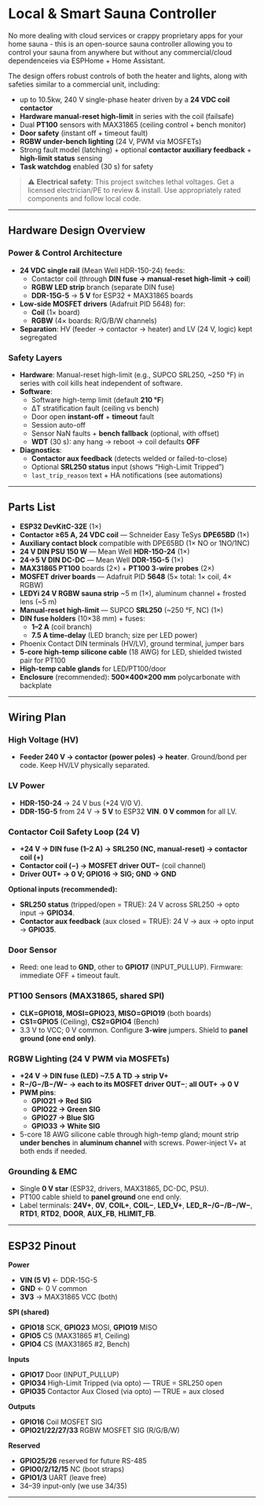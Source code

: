 # Local & Smart Sauna Controller
No more dealing with cloud services or crappy proprietary apps for your home sauna - this is an open-source sauna controller allowing you to control your sauna from anywhere but without any commercial/cloud dependenceies via ESPHome + Home Assistant.

The design offers robust controls of both the heater and lights, along with safeties similar to a commercial unit, including: 
- up to 10.5kw, 240 V single-phase heater driven by a **24 VDC coil contactor**
- **Hardware manual-reset high-limit** in series with the coil (failsafe)
- Dual **PT100** sensors with MAX31865 (ceiling control + bench monitor)
- **Door safety** (instant off + timeout fault)
- **RGBW under-bench lighting** (24 V, PWM via MOSFETs)
- Strong fault model (latching) + optional **contactor auxiliary feedback** + **high-limit status** sensing
- **Task watchdog** enabled (30 s) for safety

> ⚠️ **Electrical safety**: This project switches lethal voltages. Get a licensed electrician/PE to review & install. Use appropriately rated components and follow local code.

---

## Hardware Design Overview

### Power & Control Architecture
- **24 VDC single rail** (Mean Well HDR-150-24) feeds:
  - Contactor coil (through **DIN fuse → manual-reset high-limit → coil**)
  - **RGBW LED strip** branch (separate DIN fuse)
  - **DDR-15G-5** → **5 V** for ESP32 + MAX31865 boards
- **Low-side MOSFET drivers** (Adafruit PID 5648) for:
  - **Coil** (1× board)
  - **RGBW** (4× boards: R/G/B/W channels)
- **Separation**: HV (feeder → contactor → heater) and LV (24 V, logic) kept segregated

### Safety Layers
- **Hardware**: Manual-reset high-limit (e.g., SUPCO SRL250, ~250 °F) in series with coil kills heat independent of software.
- **Software**:
  - Software high-temp limit (default **210 °F**)
  - ΔT stratification fault (ceiling vs bench)
  - Door open **instant-off** + **timeout** fault
  - Session auto-off
  - Sensor NaN faults + **bench fallback** (optional, with offset)
  - **WDT** (30 s): any hang → reboot → coil defaults **OFF**
- **Diagnostics**:
  - **Contactor aux feedback** (detects welded or failed-to-close)
  - Optional **SRL250 status** input (shows “High-Limit Tripped”)
  - `last_trip_reason` text + HA notifications (see automations)

---

## Parts List

- **ESP32 DevKitC-32E** (1×)
- **Contactor ≥65 A, 24 VDC coil** — Schneider Easy TeSys **DPE65BD** (1×)
- **Auxiliary contact block** compatible with DPE65BD (1× NO or 1NO/1NC)
- **24 V DIN PSU 150 W** — Mean Well **HDR-150-24** (1×)
- **24→5 V DIN DC-DC** — Mean Well **DDR-15G-5** (1×)
- **MAX31865 PT100** boards (2×) + **PT100 3-wire probes** (2×)
- **MOSFET driver boards** — Adafruit PID **5648** (5× total: 1× coil, 4× RGBW)
- **LEDYi 24 V RGBW sauna strip** ~5 m (1×), aluminum channel + frosted lens (~5 m)
- **Manual-reset high-limit** — SUPCO **SRL250** (~250 °F, NC) (1×)
- **DIN fuse holders** (10×38 mm) + fuses:
  - **1–2 A** (coil branch)
  - **7.5 A time-delay** (LED branch; size per LED power)
- Phoenix Contact DIN terminals (HV/LV), ground terminal, jumper bars
- **5-core high-temp silicone cable** (18 AWG) for LED, shielded twisted pair for PT100
- **High-temp cable glands** for LED/PT100/door
- **Enclosure** (recommended): **500×400×200 mm** polycarbonate with backplate

---

## Wiring Plan

### High Voltage (HV)
- **Feeder 240 V → contactor (power poles) → heater**. Ground/bond per code. Keep HV/LV physically separated.

### LV Power
- **HDR-150-24** → 24 V bus (+24 V/0 V).
- **DDR-15G-5** from 24 V → **5 V** to ESP32 **VIN**. **0 V common** for all LV.

### Contactor Coil Safety Loop (24 V)
- **+24 V → DIN fuse (1–2 A) → SRL250 (NC, manual-reset) → contactor coil (+)**  
- **Contactor coil (−) → MOSFET driver OUT−** (coil channel)  
- **Driver OUT+ → 0 V; GPIO16 → SIG; GND → GND**

**Optional inputs (recommended):**
- **SRL250 status** (tripped/open = TRUE): 24 V across SRL250 → opto input → **GPIO34**.
- **Contactor aux feedback** (aux closed = TRUE): 24 V → aux → opto input → **GPIO35**.

### Door Sensor
- Reed: one lead to **GND**, other to **GPIO17** (INPUT_PULLUP). Firmware: immediate OFF + timeout fault.

### PT100 Sensors (MAX31865, shared SPI)
- **CLK=GPIO18, MOSI=GPIO23, MISO=GPIO19** (both boards)
- **CS1=GPIO5** (Ceiling), **CS2=GPIO4** (Bench)
- 3.3 V to VCC; 0 V common. Configure **3-wire** jumpers. Shield to **panel ground (one end only)**.

### RGBW Lighting (24 V PWM via MOSFETs)
- **+24 V → DIN fuse (LED) ~7.5 A TD → strip V+**
- **R−/G−/B−/W− → each to its MOSFET driver OUT−**; **all OUT+ → 0 V**
- **PWM pins**:  
  - **GPIO21 → Red SIG**  
  - **GPIO22 → Green SIG**  
  - **GPIO27 → Blue SIG**  
  - **GPIO33 → White SIG**
- 5-core 18 AWG silicone cable through high-temp gland; mount strip **under benches** in **aluminum channel** with screws. Power-inject V+ at both ends if needed.

### Grounding & EMC
- Single **0 V star** (ESP32, drivers, MAX31865, DC-DC, PSU).
- PT100 cable shield to **panel ground** one end only.
- Label terminals: **24V+**, **0V**, **COIL+**, **COIL−**, **LED_V+**, **LED_R−/G−/B−/W−**, **RTD1**, **RTD2**, **DOOR**, **AUX_FB**, **HLIMIT_FB**.

---

## ESP32 Pinout

**Power**
- **VIN (5 V)** ← DDR-15G-5
- **GND** ← 0 V common
- **3V3** → MAX31865 VCC (both)

**SPI (shared)**
- **GPIO18** SCK, **GPIO23** MOSI, **GPIO19** MISO  
- **GPIO5** CS (MAX31865 #1, Ceiling)  
- **GPIO4** CS (MAX31865 #2, Bench)

**Inputs**
- **GPIO17** Door (INPUT_PULLUP)
- **GPIO34** High-Limit Tripped (via opto) — TRUE = SRL250 open  
- **GPIO35** Contactor Aux Closed (via opto) — TRUE = aux closed

**Outputs**
- **GPIO16** Coil MOSFET SIG
- **GPIO21/22/27/33** RGBW MOSFET SIG (R/G/B/W)

**Reserved**
- **GPIO25/26** reserved for future RS-485
- **GPIO0/2/12/15** NC (boot straps)
- **GPIO1/3** UART (leave free)
- 34–39 input-only (we use 34/35)

---
